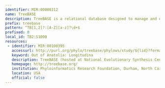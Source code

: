 ```yaml
---
identifier: MIR:00000312
name: TreeBASE
description: TreeBASE is a relational database designed to manage and explore information on phylogenetic relationships. It includes phylogenetic trees and data matrices, together with information about the relevant publication, taxa, morphological and sequence-based characters, and published analyses. Data in TreeBASE are exposed to the public if they are used in a publication that is in press or published in a peer-reviewed scientific journal, etc.
prefix: treebase
pattern: ^TB[1,2]?:[A-Z][a-z]?\d+$
prefixed: 0
local_id: TB2:S1000
resources:
 - identifier: MIR:00100395
   accessurl: http://purl.org/phylo/treebase/phylows/study/${lid}?format=html
   keyword: Out of Anatolia: Longitudina
   description: TreeBASE (hosted at National Evolutionary Synthesis Center)
   homepage: http://treebase.org/
   institution: Phyloinformatics Research Foundation, Durham, North Carolina
   location: USA
   official: false
---
```

